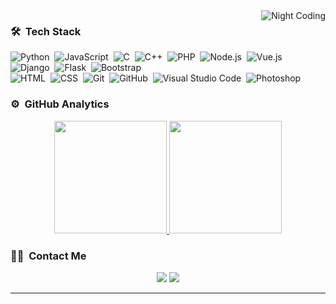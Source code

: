 
<img alt="Night Coding" src="https://i.pinimg.com/originals/0c/f2/a5/0cf2a59e6352b20424cdb47b4a4e127a.gif" align="right"/>

### 🛠 &nbsp;Tech Stack

![Python](https://img.shields.io/badge/-Python-05122A?style=flat&logo=python)&nbsp;
![JavaScript](https://img.shields.io/badge/-JavaScript-05122A?style=flat&logo=javascript)&nbsp;
![C](https://img.shields.io/badge/-C-05122A?style=flat&logo=C&logoColor=A8B9CC)&nbsp;
![C++](https://img.shields.io/badge/-C++-05122A?style=flat&logo=C%2B%2B&logoColor=00599C)&nbsp;
![PHP](https://img.shields.io/badge/PHP-05122A?style=flat&logo=php)&nbsp;
![Node.js](https://img.shields.io/badge/-Node.js-05122A?style=flat&logo=node.js)&nbsp;
![Vue.js](https://img.shields.io/badge/Vue.js-05122A?style=flat&logo=vue.js&logoColor=4FC08D)&nbsp;
![Django](https://img.shields.io/badge/-Django-05122A?style=flat&logo=django&logoColor=092E20)&nbsp;
![Flask](https://img.shields.io/badge/-Flask-05122A?style=flat&logo=flask)&nbsp;
![Bootstrap](https://img.shields.io/badge/-Bootstrap-05122A?style=flat&logo=bootstrap&logoColor=563D7C)\
![HTML](https://img.shields.io/badge/-HTML-05122A?style=flat&logo=HTML5)&nbsp;
![CSS](https://img.shields.io/badge/-CSS-05122A?style=flat&logo=CSS3&logoColor=1572B6)&nbsp;
![Git](https://img.shields.io/badge/-Git-05122A?style=flat&logo=git)&nbsp;
![GitHub](https://img.shields.io/badge/-GitHub-05122A?style=flat&logo=github)&nbsp;
![Visual Studio Code](https://img.shields.io/badge/-Visual%20Studio%20Code-05122A?style=flat&logo=visual-studio-code&logoColor=007ACC)&nbsp;
![Photoshop](https://img.shields.io/badge/-Photoshop-05122A?style=flat&logo=adobe-photoshop)&nbsp;
### ⚙️ &nbsp;GitHub Analytics

<p align="center">
<a href="https://github.com/Shadawks">
  <img height="180em" src="https://github-readme-stats-eight-theta.vercel.app/api?username=Shadawks&show_icons=true&theme=radical&include_all_commits=true&count_private=true"/>
  <img height="180em" src="https://github-readme-stats-eight-theta.vercel.app/api/top-langs/?username=Shadawks&layout=compact&langs_count=8&theme=radical"/>
</a>
</p>

### 🤝🏻 &nbsp;Contact Me

<p align="center">
<a href="https://www.linkedin.com/in/nathan-leibel-16a4881a1/"><img src="https://img.shields.io/badge/LinkedIn-05122A?style=flat&logo=Linkedin&logoColor=white"/></a>
<a href="mailto:nathan.leibel@epitech.eu"><img src="https://img.shields.io/badge/-Mail-05122A?style=flat&logo=Gmail&logoColor=white"/></a>
</p>

-----
